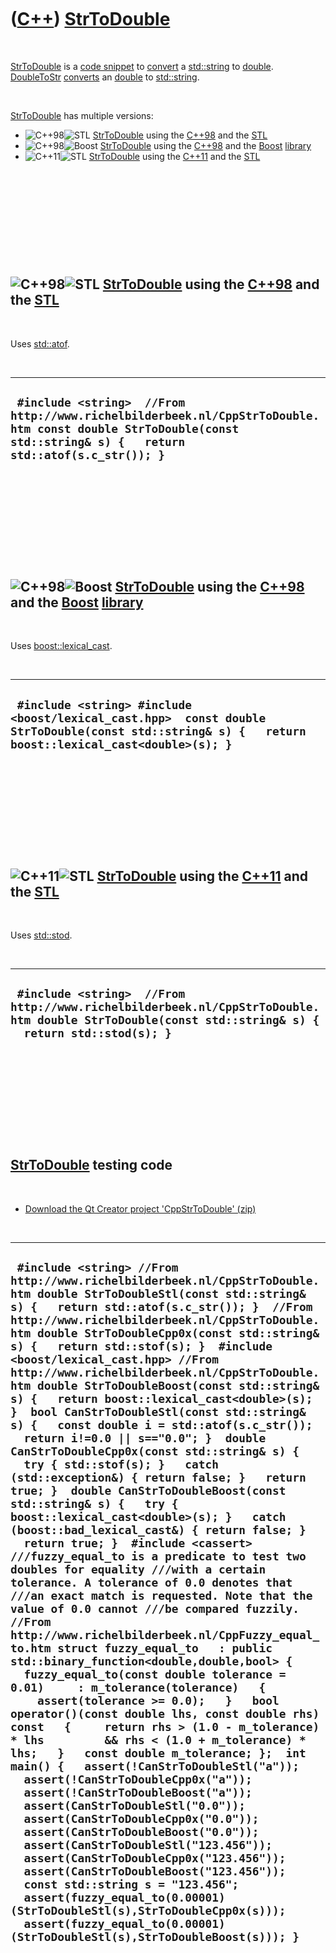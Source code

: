 
 

 

 

 

 

([C++](Cpp.md)) [StrToDouble](CppStrToDouble.md)
==================================================

 

[StrToDouble](CppStrToDouble.md) is a [code
snippet](CppCodeSnippets.md) to [convert](CppConvert.md) a
[std::string](CppStdString.md) to [double](CppDouble.md).
[DoubleToStr](CppDoubleToStr.md) [converts](CppConvert.md) an
[double](CppDouble.md) to [std::string](CppStdString.md).

 

[StrToDouble](CppStrToDouble.md) has multiple versions:

-   ![C++98](PicCpp98.png)![STL](PicStl.png)
    [StrToDouble](CppStrToDouble.md) using the [C++98](Cpp98.md) and
    the [STL](CppStl.md)
-   ![C++98](PicCpp98.png)![Boost](PicBoost.png)
    [StrToDouble](CppStrToDouble.md) using the [C++98](Cpp98.md) and
    the [Boost](CppBoost.md) [library](CppLibrary.md)
-   ![C++11](PicCpp11.png)![STL](PicStl.png)
    [StrToDouble](CppStrToDouble.md) using the [C++11](Cpp11.md) and
    the [STL](CppStl.md)

 

 

 

 

 

![C++98](PicCpp98.png)![STL](PicStl.png) [StrToDouble](CppStrToDouble.md) using the [C++98](Cpp98.md) and the [STL](CppStl.md)
---------------------------------------------------------------------------------------------------------------------------------

 

Uses [std::atof](CppStdAtof.md).

 

  ------------------------------------------------------------------------------------------------------------------------------------------------------------------
  ` #include <string>  //From http://www.richelbilderbeek.nl/CppStrToDouble.htm const double StrToDouble(const std::string& s) {   return std::atof(s.c_str()); }`
  ------------------------------------------------------------------------------------------------------------------------------------------------------------------

 

 

 

 

 

![C++98](PicCpp98.png)![Boost](PicBoost.png) [StrToDouble](CppStrToDouble.md) using the [C++98](Cpp98.md) and the [Boost](CppBoost.md) [library](CppLibrary.md)
-------------------------------------------------------------------------------------------------------------------------------------------------------------------

 

Uses [boost::lexical\_cast](CppBoostLexical_cast.md).

 

  -----------------------------------------------------------------------------------------------------------------------------------------------------
  ` #include <string> #include <boost/lexical_cast.hpp>  const double StrToDouble(const std::string& s) {   return boost::lexical_cast<double>(s); }`
  -----------------------------------------------------------------------------------------------------------------------------------------------------

 

 

 

 

 

![C++11](PicCpp11.png)![STL](PicStl.png) [StrToDouble](CppStrToDouble.md) using the [C++11](Cpp11.md) and the [STL](CppStl.md)
---------------------------------------------------------------------------------------------------------------------------------

 

Uses [std::stod](CppStdStod.md).

 

  ----------------------------------------------------------------------------------------------------------------------------------------------------
  ` #include <string>  //From http://www.richelbilderbeek.nl/CppStrToDouble.htm double StrToDouble(const std::string& s) {   return std::stod(s); }`
  ----------------------------------------------------------------------------------------------------------------------------------------------------

 

 

 

 

 

[StrToDouble](CppStrToDouble.md) testing code
----------------------------------------------

 

-   [Download the Qt Creator project
    'CppStrToDouble' (zip)](CppStrToDouble.zip)

 

  -----------------------------------------------------------------------------------------------------------------------------------------------------------------------------------------------------------------------------------------------------------------------------------------------------------------------------------------------------------------------------------------------------------------------------------------------------------------------------------------------------------------------------------------------------------------------------------------------------------------------------------------------------------------------------------------------------------------------------------------------------------------------------------------------------------------------------------------------------------------------------------------------------------------------------------------------------------------------------------------------------------------------------------------------------------------------------------------------------------------------------------------------------------------------------------------------------------------------------------------------------------------------------------------------------------------------------------------------------------------------------------------------------------------------------------------------------------------------------------------------------------------------------------------------------------------------------------------------------------------------------------------------------------------------------------------------------------------------------------------------------------------------------------------------------------------------------------------------------------------------------------------------------------------------------------------------------------------------------------------------------------------------------------------------------------------------------------------------------------------------------------------------------------------------------------------------
  ` #include <string> //From http://www.richelbilderbeek.nl/CppStrToDouble.htm double StrToDoubleStl(const std::string& s) {   return std::atof(s.c_str()); }  //From http://www.richelbilderbeek.nl/CppStrToDouble.htm double StrToDoubleCpp0x(const std::string& s) {   return std::stof(s); }  #include <boost/lexical_cast.hpp> //From http://www.richelbilderbeek.nl/CppStrToDouble.htm double StrToDoubleBoost(const std::string& s) {   return boost::lexical_cast<double>(s); }  bool CanStrToDoubleStl(const std::string& s) {   const double i = std::atof(s.c_str());   return i!=0.0 || s=="0.0"; }  double CanStrToDoubleCpp0x(const std::string& s) {   try { std::stof(s); }   catch (std::exception&) { return false; }   return true; }  double CanStrToDoubleBoost(const std::string& s) {   try { boost::lexical_cast<double>(s); }   catch (boost::bad_lexical_cast&) { return false; }   return true; }  #include <cassert> ///fuzzy_equal_to is a predicate to test two doubles for equality ///with a certain tolerance. A tolerance of 0.0 denotes that ///an exact match is requested. Note that the value of 0.0 cannot ///be compared fuzzily. //From http://www.richelbilderbeek.nl/CppFuzzy_equal_to.htm struct fuzzy_equal_to   : public std::binary_function<double,double,bool> {   fuzzy_equal_to(const double tolerance = 0.01)     : m_tolerance(tolerance)   {     assert(tolerance >= 0.0);   }   bool operator()(const double lhs, const double rhs) const   {     return rhs > (1.0 - m_tolerance) * lhs         && rhs < (1.0 + m_tolerance) * lhs;   }   const double m_tolerance; };  int main() {   assert(!CanStrToDoubleStl("a"));   assert(!CanStrToDoubleCpp0x("a"));   assert(!CanStrToDoubleBoost("a"));   assert(CanStrToDoubleStl("0.0"));   assert(CanStrToDoubleCpp0x("0.0"));   assert(CanStrToDoubleBoost("0.0"));   assert(CanStrToDoubleStl("123.456"));   assert(CanStrToDoubleCpp0x("123.456"));   assert(CanStrToDoubleBoost("123.456"));   const std::string s = "123.456";   assert(fuzzy_equal_to(0.00001)(StrToDoubleStl(s),StrToDoubleCpp0x(s)));   assert(fuzzy_equal_to(0.00001)(StrToDoubleStl(s),StrToDoubleBoost(s))); }`
  -----------------------------------------------------------------------------------------------------------------------------------------------------------------------------------------------------------------------------------------------------------------------------------------------------------------------------------------------------------------------------------------------------------------------------------------------------------------------------------------------------------------------------------------------------------------------------------------------------------------------------------------------------------------------------------------------------------------------------------------------------------------------------------------------------------------------------------------------------------------------------------------------------------------------------------------------------------------------------------------------------------------------------------------------------------------------------------------------------------------------------------------------------------------------------------------------------------------------------------------------------------------------------------------------------------------------------------------------------------------------------------------------------------------------------------------------------------------------------------------------------------------------------------------------------------------------------------------------------------------------------------------------------------------------------------------------------------------------------------------------------------------------------------------------------------------------------------------------------------------------------------------------------------------------------------------------------------------------------------------------------------------------------------------------------------------------------------------------------------------------------------------------------------------------------------------------

 

 

 

 

 

 

